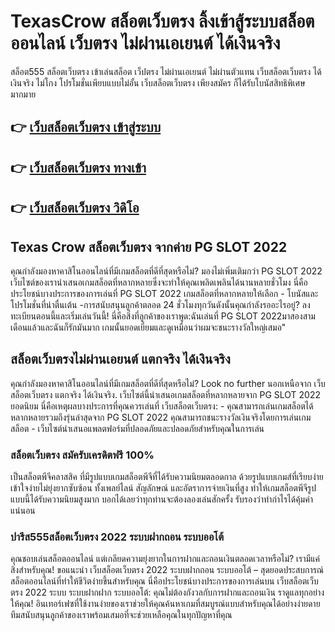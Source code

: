# TexasCrow สล็อตเว็บตรง ลิ้งเข้าสู้ระบบสล็อตออนไลน์ เว็บตรง ไม่ผ่านเอเยนต์ ได้เงินจริง
สล็อต555 สล็อตเว็บตรง เข้าเล่นสล็อต เว็ปตรง ไม่ผ่านเอเยนต์ ไม่ผ่านตัวแทน เว็บสล็อตเว็บตรง ได้เงินจริง ไม่โกง โปรโมชั่นเพียบแบบไม่อั้น เว็บสล็อตเว็บตรง เพียงสมัคร ก็ได้รับโบนัสสิทธิพิเศษมากมาย

## 👉 [เว็บสล็อตเว็บตรง เข้าสู่ระบบ](https://texas-crow.com)

## 👉 [เว็บสล็อตเว็บตรง ทางเข้า](https://texas-crow.com)

## 👉 [เว็บสล็อตเว็บตรง วิดิโอ](https://texas-crow.com)

## Texas Crow สล็อตเว็บตรง จากค่าย PG SLOT 2022
คุณกําลังมองหาคาสิโนออนไลน์ที่มีเกมสล็อตที่ดีที่สุดหรือไม่? มองไม่เพิ่มเติมกว่า PG SLOT 2022 เว็บไซต์ของเรานําเสนอเกมสล็อตที่หลากหลายซึ่งจะทําให้คุณเพลิดเพลินได้นานหลายชั่วโมง นี่คือประโยชน์บางประการของการเล่นที่ PG SLOT 2022 เกมสล็อตที่หลากหลายให้เลือก - โบนัสและโปรโมชั่นที่น่าตื่นเต้น -การสนับสนุนลูกค้าตลอด 24 ชั่วโมงทุกวันดังนั้นคุณกําลังรออะไรอยู่? ลงทะเบียนตอนนี้และเริ่มเล่นวันนี้! นี่คือสิ่งที่ลูกค้าของเราพูด:ฉันเล่นที่ PG SLOT 2022มาสองสามเดือนแล้วและฉันก็รักมันมาก เกมนั้นยอดเยี่ยมและดูเหมือนว่าผมจะชนะรางวัลใหญ่เสมอ"

## สล็อตเว็บตรงไม่ผ่านเอยนต์ แตกจริง ได้เงินจริง
คุณกําลังมองหาคาสิโนออนไลน์ที่มีเกมสล็อตที่ดีที่สุดหรือไม่? Look no further นอกเหนือจาก เว็บสล็อตเว็บตรง แตกจริง ได้เงินจริง. เว็บไซต์นี้นําเสนอเกมสล็อตที่หลากหลายจาก PG SLOT 2022 ยอดนิยม นี่คือเหตุผลบางประการที่คุณควรเล่นที่ เว็บสล็อตเว็บตรง: - คุณสามารถเล่นเกมสล็อตได้หลากหลายรวมถึงรุ่นล่าสุดจาก PG SLOT 2022 คุณสามารถชนะรางวัลเงินจริงโดยการเล่นเกมสล็อต - เว็บไซต์นําเสนอแพลตฟอร์มที่ปลอดภัยและปลอดภัยสําหรับคุณในการเล่น

### สล็อตเว็บตรง สมัครับเครดิตฟรี 100% 
เป็นสล็อตพีจีคลาสสิค ที่มีรูปแบบเกมสล็อตพีจีที่ได้รับความนิยมตลอดกาล ด้วยรูปแบบเกมส์ที่เรียบง่าย เข้าใจง่ายไม่ยุ่งยากซับซ้อน ทั้งเพลย์ไลน์ สัญลักษณ์ และอัตราการจ่ายเงินที่สูง ทำให้เกมสล็อตพีจีรูปแบบนี้ได้รับความนิยมสูงมาก บอกได้เลยว่าทุกท่านจะต้องลองเล่นสักครั้ง รับรองว่าทำกำไรได้คุ้มค่าแน่นอน

### ปารีส555สล็อตเว็บตรง 2022 ระบบฝากถอน ระบบออโต้
คุณชอบเล่นสล็อตออนไลน์ แต่เกลียดความยุ่งยากในการฝากและถอนเงินตลอดเวลาหรือไม่? เรามีแค่สิ่งสําหรับคุณ! ขอแนะนํา เว็บสล็อตเว็บตรง 2022 ระบบฝากถอน ระบบออโต้ – สุดยอดประสบการณ์สล็อตออนไลน์ที่ทําให้ชีวิตง่ายขึ้นสําหรับคุณ นี่คือประโยชน์บางประการของการเล่นบน เว็บสล็อตเว็บตรง 2022 ระบบ ระบบฝากฝาก ระบบออโต้: คุณไม่ต้องกังวลกับการฝากและถอนเงิน ราดูแลทุกอย่างให้คุณ! อินเทอร์เฟซที่ใช้งานง่ายของเราช่วยให้คุณค้นหาเกมที่สมบูรณ์แบบสําหรับคุณได้อย่างง่ายดาย ทีมสนับสนุนลูกค้าของเราพร้อมเสมอที่จะช่วยเหลือคุณในทุกปัญหาที่คุณ